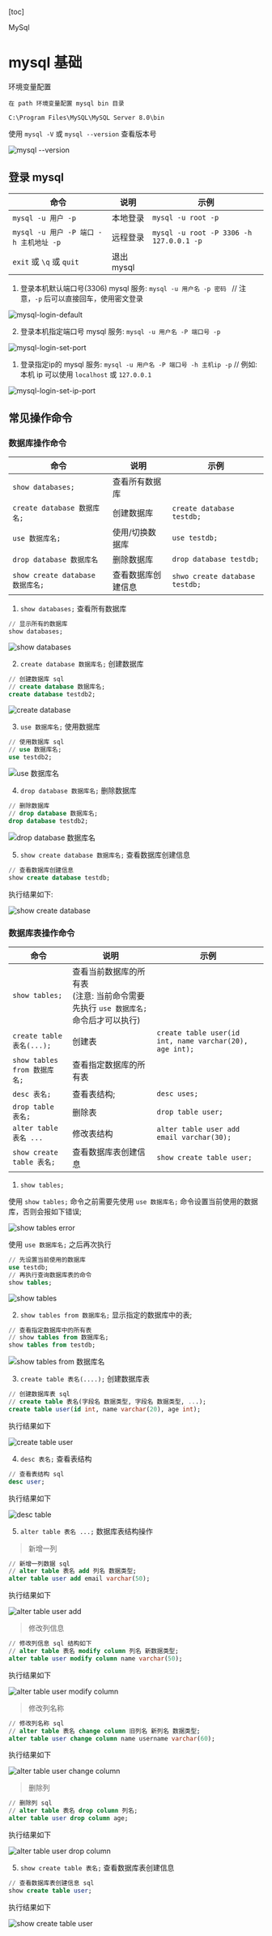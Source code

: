 [toc]

MySql


# mysql 基础



环境变量配置

```text
在 path 环境变量配置 mysql bin 目录

C:\Program Files\MySQL\MySQL Server 8.0\bin
```


使用 `mysql -V` 或 `mysql --version` 查看版本号

![mysql --version](./imgs/mysql-version.png)


## 登录 mysql

| 命令 | 说明 | 示例 |
| -- | -- | -- |
| `mysql -u 用户 -p` | 本地登录 | `mysql -u root -p` |
| `mysql -u 用户 -P 端口 -h 主机地址 -p` | 远程登录 | `mysql -u root -P 3306 -h 127.0.0.1 -p` |
| `exit` 或 `\q` 或 `quit` | 退出mysql ||


1. 登录本机默认端口号(3306) mysql 服务:  `mysql -u 用户名 -p 密码 `   // 注意，`-p` 后可以直接回车，使用密文登录


![mysql-login-default](./imgs/mysql-login-default.png)


2. 登录本机指定端口号 mysql 服务:  `mysql -u 用户名 -P 端口号 -p`
   

![mysql-login-set-port](./imgs/mysql-login-set-port.png)


1. 登录指定ip的 mysql 服务: `mysql -u 用户名 -P 端口号 -h 主机ip -p`    	// 例如: 本机 ip 可以使用  `localhost` 或 `127.0.0.1` 


![mysql-login-set-ip-port](./imgs/mysql-login-set-ip-port.png)


## 常见操作命令


### 数据库操作命令

| 命令 | 说明 | 示例 |
| -- | -- | -- |
| `show databases;` | 查看所有数据库 ||
| `create database 数据库名;` | 创建数据库 | `create database testdb;` |
| `use 数据库名;` | 使用/切换数据库 | `use testdb;` |
| `drop database 数据库名` | 删除数据库 | `drop database testdb;` |
| `show create database 数据库名;` | 查看数据库创建信息 | `shwo create database testdb;` |


1. `show databases;` 查看所有数据库

```sql
// 显示所有的数据库
show databases;
```

![show databases](./imgs/mysql-cmd-show-databases.png)

2. `create database 数据库名;` 创建数据库

```sql
// 创建数据库 sql
// create database 数据库名;
create database testdb2;
```

![create database](./imgs/mysql-cmd-create-database.png)

3. `use 数据库名;` 使用数据库

```sql
// 使用数据库 sql
// use 数据库名;
use testdb2;
```

![use 数据库名](./imgs/mysql-cmd-use-database.png)

4. `drop database 数据库名;` 删除数据库

```sql
// 删除数据库
// drop database 数据库名;
drop database testdb2;
```

![drop database 数据库名](./imgs/mysql-cmd-drop-database.png)


5. `show create database 数据库名;` 查看数据库创建信息

```sql
// 查看数据库创建信息
show create database testdb;
```

执行结果如下:

![show create database](./imgs/mysql-cmd-show-create-database.png)

### 数据库表操作命令

| 命令 | 说明 | 示例 |
| -- | -- | -- |
| `show tables;` | 查看当前数据库的所有表 <br/>(注意: 当前命令需要先执行 `use 数据库名;` 命令后才可以执行) |  |
| `create table 表名(...);` | 创建表 | `create table user(id int, name varchar(20), age int);` |
| `show tables from 数据库名;` | 查看指定数据库的所有表 ||
| `desc 表名;` | 查看表结构; | `desc uses;`|
| `drop table 表名;` | 删除表 | `drop table user;` |
| `alter table 表名 ...` | 修改表结构 | `alter table user add email varchar(30);` |
| `show create table 表名;` | 查看数据库表创建信息 | `show create table user;` |


1. `show tables;`

使用 `show tables;` 命令之前需要先使用 `use 数据库名;` 命令设置当前使用的数据库，否则会报如下错误;

![show tables error](./imgs/mysql-cmd-show-tables-error.png)

使用 `use 数据库名;` 之后再次执行

```sql
// 先设置当前使用的数据库
use testdb;
// 再执行查询数据库表的命令
show tables;
```

![show tables](./imgs/mysql-cmd-show-tables.png)


2. `show tables from 数据库名;` 显示指定的数据库中的表;

```sql
// 查看指定数据库中的所有表
// show tables from 数据库名;
show tables from testdb;
```

![show tables from 数据库名](./imgs/mysql-cmd-show-tables-from-db.png)


3. `create table 表名(....);` 创建数据库表

```sql
// 创建数据库表 sql
// create table 表名(字段名 数据类型, 字段名 数据类型, ...);
create table user(id int, name varchar(20), age int);
```

执行结果如下

![create table user](./imgs/mysql-cmd-create-table-user.png)


4. `desc 表名;` 查看表结构

```sql
// 查看表结构 sql
desc user;
```

执行结果如下

![desc table](./imgs/mysql-cmd-desc-table-user.png)


5. `alter table 表名 ...;` 数据库表结构操作 


> 新增一列

```sql
// 新增一列数据 sql
// alter table 表名 add 列名 数据类型;
alter table user add email varchar(50);
```

执行结果如下

![alter table user add](./imgs/mysql-cmd-alter-table-user-add-email.png)

> 修改列信息

```sql
// 修改列信息 sql 结构如下
// alter table 表名 modify column 列名 新数据类型;
alter table user modify column name varchar(50);
```

执行结果如下

![alter table user modify column](./imgs/mysql-cmd-alter-table-user-modify-name.png)


> 修改列名称

```sql
// 修改列名称 sql
// alter table 表名 change column 旧列名 新列名 数据类型;
alter table user change column name username varchar(60);
```

执行结果如下

![alter table user change column](./imgs/mysql-cmd-alter-table-user-change-column-name.png)


> 删除列

```sql
// 删除列 sql
// alter table 表名 drop column 列名;
alter table user drop column age;
```

执行结果如下

![alter table user drop column](./imgs/mysql-cmd-alter-table-user-drop-column-age.png)


5. `show create table 表名;` 查看数据库表创建信息

```sql
// 查看数据库表创建信息 sql
show create table user;
```

执行结果如下

![show create table user](./imgs/mysql-cmd-show-create-table-user.png)


